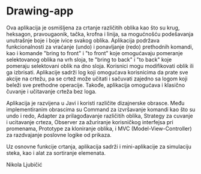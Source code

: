 # Drawing-app
Ova aplikacija je osmišljena za crtanje različitih oblika kao što su krug, heksagon, pravougaonik, tačka, krofna i linija, sa mogućnošću podešavanja unutrašnje boje i boje ivice svakog oblika. Aplikacija podržava funkcionalnosti za vraćanje (undo) i ponavljanje (redo) prethodnih komandi, kao i komande "bring to front" i "to front" koje omogućavaju pomeranje selektovanog oblika na vrh sloja, te "bring to back" i "to back" koje pomeraju selektovani oblik na dno sloja. Korisnici mogu modifikovati oblik ili ga izbrisati. Aplikacije sadrži log koji omogućava korisnicima da prate sve akcije na crtežu, pa se crtež može učitati i sačuvati zajedno sa logom koji beleži sve prethodne operacije. Takođe, aplikacija omogućava i klasično čuvanje i učitavanje crteža bez loga.

Aplikacija je razvijena u Javi i koristi različite dizajnerske obrasce. Među implementiranim obrascima su Command za izvršavanje komandi kao što su undo i redo, Adapter za prilagođavanje različitih oblika, Strategy za cuvanje i ucitavanje crteza, Observer za ažuriranje korisničkog interfejsa pri promenama, Prototype za kloniranje oblika, i MVC (Model-View-Controller) za razdvajanje poslovne logike od prikaza.

Uz osnovne funkcije crtanja, aplikacija sadrži i mini-aplikacije za simulaciju steka, kao i alat za sortiranje elemenata.

Nikola Ljubičić
